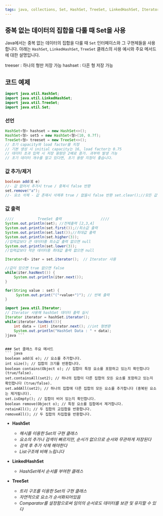 ```yaml
---
tags: java, collections, Set, HashSet, TreeSet, LinkedHashSet, Iterator
---
```

## 중복 없는 데이터의 집합을 다룰 때 Set을 사용

Java에서는 중복 없는 데이터의 집합을 다룰 때 `Set` 인터페이스와 그 구현체들을 사용합니다. 아래는 `HashSet`, `LinkedHashSet`, `TreeSet` 클래스의 사용 예시와 주요 메서드에 대한 설명입니다.

treeser : 하나의 형만 저장 가능
hashset : 다흔 형 저장 가능
## 코드 예제

```java
import java.util.HashSet;
import java.util.LinkedHashSet;
import java.util.TreeSet;
import java.util.Set;
```
### 선언
```java
HashSet<형> hashset = new HashSet<>();
HashSet<형> set5 = new HashSet<형>(10, 0.7f);
TreeSet<형> treeset = new TreeSet<>();
// 초기 capacity와 load factor를 지정
// 기본 생성 시 initial capacity는 16, load factor는 0.75
// 데이터 초과 입력 시 저장 용량은 2배로 증가. 과부하 발생 가능
// 초기 데이터 개수를 알고 있다면, 초기 용량 지정이 좋습니다.
```
### 값 추가/제거
```java
boolean add(E e)
//- 값 없어서 추가시 true / 중복시 false 반환
set.remove("a");
//- 요소 삭제 - 값 존재시 삭제후 true / 없을시 false 반환 set.clear();//모든 값 제거
```
### 값 출력
```java
////           TreeSet 출력                  ////
System.out.println(set); //전체출력 [2,3,4]
System.out.println(set.first());//최소값 출력
System.out.println(set.last());//최대값 출력
System.out.println(set.higher(3));
//입력값보다 큰 데이터중 최소값 출력 없으면 null
System.out.println(set.lower(3));
//입력값보다 작은 데이터중 최대값 출력 없으면 null

Iterator<E> iter = set.iterator();	// Iterator 사용

//값이 있으면 true 없으면 false
while(iter.hasNext()) {
    System.out.println(iter.next());
}

for(String value : set) {
     System.out.print("("+value+")"); // 반복 출력
}

import java.util.Iterator;
// Iterator 사용해 hashSet 데이터 출력 실시
Iterator iterator = hashSet.iterator();
while(iterator.hasNext()){
    int data = (int) iterator.next(); //int 형변환
    System.out.println("HashSet Data : " + data);	
}java ```
```
```

### Set 클래스 주요 메서드
``` java
boolean add(E e); // 요소를 추가합니다.
int size(); // 집합의 크기를 반환합니다.
boolean contains(Object o); // 집합이 특정 요소를 포함하고 있는지 확인합니다 (true/false).
set.containsAll(set2); // 하나의 집합이 다른 집합의 모든 요소를 포함하고 있는지 확인합니다 (true/false).
set.addAll(set2); // 하나의 집합에 다른 집합의 모든 요소를 추가합니다 (중복된 요소는 제거됩니다).
set.isEmpty(); // 집합이 비어 있는지 확인합니다.
boolean remove(Object o); // 특정 요소를 집합에서 제거합니다.
retainAll(); // 두 집합의 교집합을 반환합니다.
removeAll(); // 두 집합의 차집합을 반환합니다.
```
- **HashSet**
    - *해시를 이용한 Set의 구현 클래스*
    - *요소의 추가나 검색이 빠르지만, 순서가 없으므로 순서와 무관하게 저장된다*
    - *검색 후 추가 삭제 해야한다*
    - *List구조에 비해 느립니다*

- **LinkedHashSet**
    - *HashSet에서 순서를 부여한 클래스*

- **TreeSet**
    - *트리 구조를 이용한 Set의 구현 클래스*
    - *자연적으로 요소가 순서화되어있음*
    - *Comparator를 설정함으로써 임의의 순서로도 데이터를 보관 및 유지할 수 있다*

